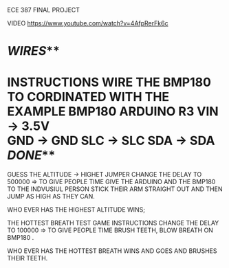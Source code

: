 ECE 387 FINAL PROJECT 

VIDEO  https://www.youtube.com/watch?v=4AfpRerFk6c

*************************WIRES***************************
============================================================
INSTRUCTIONS WIRE THE BMP180 TO CORDINATED WITH THE EXAMPLE 
BMP180      ARDUINO R3
VIN     ->   3.5V    
GND     ->   GND
SLC     ->   SLC
SDA     ->   SDA
*************************DONE***************************
============================================================

GUESS THE ALTITUDE -> HIGHET JUMPER 
CHANGE THE DELAY TO 500000 => TO GIVE PEOPLE TIME
GIVE THE ARDUINO AND THE BMP180 TO THE INDVUSIUL
PERSON STICK THEIR ARM STRAIGHT OUT AND THEN JUMP AS HIGH AS THEY CAN.

WHO EVER HAS THE HIGHEST ALTITUDE WINS;

THE HOTTEST BREATH TEST GAME
INSTRUCTIONS 
CHANGE THE DELAY TO 100000 => TO GIVE PEOPLE TIME
BRUSH TEETH, BLOW BREATH ON BMP180 . 

WHO EVER HAS THE HOTTEST BREATH WINS AND GOES AND BRUSHES THEIR TEETH.

